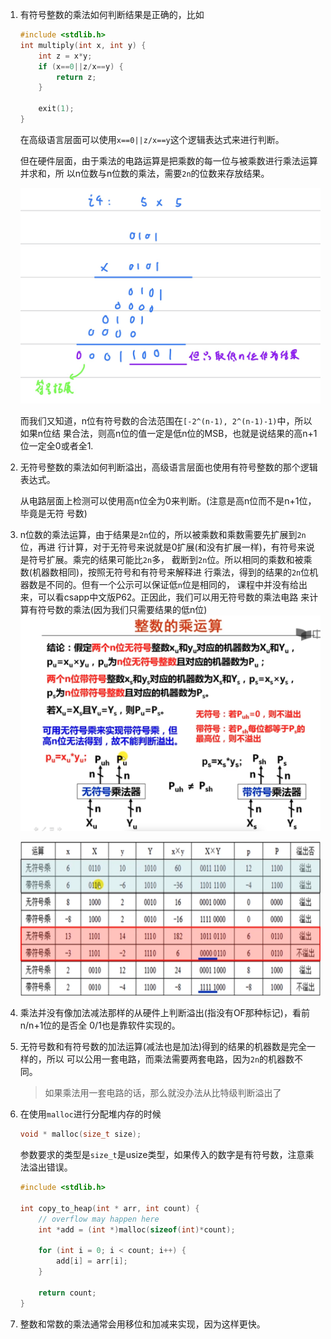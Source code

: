 1. 有符号整数的乘法如何判断结果是正确的，比如
   
   ```c
   #include <stdlib.h>
   int multiply(int x, int y) {
       int z = x*y;
       if (x==0||z/x==y) {
           return z;
       }

       exit(1);
   }
   ```

   在高级语言层面可以使用`x==0||z/x==y`这个逻辑表达式来进行判断。


   但在硬件层面，由于乘法的电路运算是把乘数的每一位与被乘数进行乘法运算并求和，所
   以n位数与n位数的乘法，需要`2n`的位数来存放结果。

   ![illustration](https://github.com/SteveLauC/pic/blob/main/IMG_1622.jpg)

   而我们又知道，n位有符号数的合法范围在`[-2^(n-1), 2^(n-1)-1)`中，所以如果n位结
   果合法，则高n位的值一定是低n位的MSB，也就是说结果的高n+1位一定全0或者全1.


2. 无符号整数的乘法如何判断溢出，高级语言层面也使用有符号整数的那个逻辑表达式。

   从电路层面上检测可以使用高n位全为0来判断。(注意是高n位而不是n+1位，毕竟是无符
   号数)
   

3. n位数的乘法运算，由于结果是`2n`位的，所以被乘数和乘数需要先扩展到`2n`位，再进
   行计算，对于无符号来说就是0扩展(和没有扩展一样)，有符号来说是符号扩展。乘完的结果可能比`2n`多，
   截断到`2n`位。所以相同的乘数和被乘数(机器数相同)，按照无符号和有符号来解释进
   行乘法，得到的结果的`2n`位机器数是不同的。但有一个公示可以保证低`n`位是相同的，
   课程中并没有给出来，可以看csapp中文版P62。正因此，我们可以用无符号数的乘法电路
   来计算有符号数的乘法(因为我们只需要结果的低n位)
   ![ppt](https://github.com/SteveLauC/pic/blob/main/Screen%20Shot%202022-03-25%20at%2010.29.12%20AM.png)

   ![ppt](https://github.com/SteveLauC/pic/blob/main/Screen%20Shot%202022-03-26%20at%2010.35.46%20AM.png)


4. 乘法并没有像加法减法那样的从硬件上判断溢出(指没有OF那种标记)，看前n/n+1位的是否全
   0/1也是靠软件实现的。

5. 无符号数和有符号数的加法运算(减法也是加法)得到的结果的机器数是完全一样的，所以
   可以公用一套电路，而乘法需要两套电路，因为`2n`的机器数不同。

   > 如果乘法用一套电路的话，那么就没办法从比特级判断溢出了

6. 在使用`malloc`进行分配堆内存的时候

   ```c
   void * malloc(size_t size);
   ``` 

   参数要求的类型是`size_t`是usize类型，如果传入的数字是有符号数，注意乘法溢出错误。

   ```c
   #include <stdlib.h>

   int copy_to_heap(int * arr, int count) {
       // overflow may happen here
       int *add = (int *)malloc(sizeof(int)*count);

       for (int i = 0; i < count; i++) {
           add[i] = arr[i];
       }

       return count;
   }
   ```

7. 整数和常数的乘法通常会用移位和加减来实现，因为这样更快。
